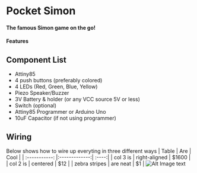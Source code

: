 # Pocket Simon
#### The famous Simon game on the go!
#### Features
## Component List
+ Attiny85
+ 4 push buttons (preferably colored)
+ 4 LEDs (Red, Green, Blue, Yellow)
+ Piezo Speaker/Buzzer
+ 3V Battery & holder (or any VCC source 5V or less)
+ Switch (optional) 
+ Attiny85 Programmer or Arduino Uno
+ 10uF Capacitor (if not using programmer)
## Wiring
Below shows how to wire up everyting in three different ways
| Table        | Are           | Cool  |
| :-----------: |:-------------:| :----:|
| col 3 is      | right-aligned | $1600 |
| col 2 is      | centered      |   $12 |
| zebra stripes | are neat      |    $1 |
![Alt Image text](/Wiring-Diagram.png?raw=true "Optional Title")
